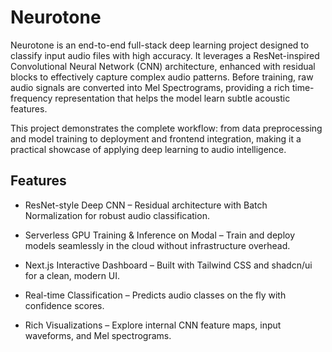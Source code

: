 # Neurotone

Neurotone is an end-to-end full-stack deep learning project designed to classify input audio files with high accuracy. It leverages a ResNet-inspired Convolutional Neural Network (CNN) architecture, enhanced with residual blocks to effectively capture complex audio patterns. Before training, raw audio signals are converted into Mel Spectrograms, providing a rich time-frequency representation that helps the model learn subtle acoustic features.

This project demonstrates the complete workflow: from data preprocessing and model training to deployment and frontend integration, making it a practical showcase of applying deep learning to audio intelligence.

## Features

* ResNet-style Deep CNN – Residual architecture with Batch Normalization for robust audio classification.

* Serverless GPU Training & Inference on Modal – Train and deploy models seamlessly in the cloud without infrastructure overhead.

* Next.js Interactive Dashboard – Built with Tailwind CSS and shadcn/ui for a clean, modern UI.

* Real-time Classification – Predicts audio classes on the fly with confidence scores.

* Rich Visualizations – Explore internal CNN feature maps, input waveforms, and Mel spectrograms.
